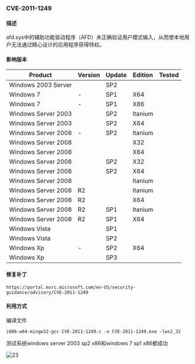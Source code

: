 ### CVE-2011-1249

#### 描述

afd.sys中的辅助功能驱动程序（AFD）未正确验证用户模式输入，从而使本地用户无法通过精心设计的应用程序获得特权。

#### 影响版本

| Product             | Version | Update | Edition | Tested |
| ------------------- | ------- | ------ | ------- | ------ |
| Windows 2003 Server |         | SP2    |         |        |
| Windows 7           | -       | SP1    | X64     |        |
| Windows 7           | -       | SP1    | X86     |        |
| Windows Server 2003 |         | SP2    | Itanium |        |
| Windows Server 2003 |         | SP2    | X64     |        |
| Windows Server 2008 | -       | SP2    | Itanium |        |
| Windows Server 2008 |         |        | X32     |        |
| Windows Server 2008 |         |        | X64     |        |
| Windows Server 2008 |         | SP2    | X32     |        |
| Windows Server 2008 |         | SP2    | X64     |        |
| Windows Server 2008 |         |        | Itanium |        |
| Windows Server 2008 | R2      |        | Itanium |        |
| Windows Server 2008 | R2      |        | X64     |        |
| Windows Server 2008 | R2      | SP1    | Itanium |        |
| Windows Server 2008 | R2      | SP1    | X64     |        |
| Windows Vista       |         | SP1    |         |        |
| Windows Vista       |         | SP2    |         |        |
| Windows Xp          | -       | SP2    | X64     |        |
| Windows Xp          |         | SP3    |         |        |

#### 修复补丁

```
https://portal.msrc.microsoft.com/en-US/security-guidance/advisory/CVE-2011-1249
```

#### 利用方式

编译文件

```
i686-w64-mingw32-gcc CVE-2011-1249.c -o CVE-2011-1249.exe -lws2_32
```

测试系统windows server 2003 sp2 x86和windows 7 sp1 x86都成功

![23](https://github.com/Ascotbe/Random-img/blob/master/WindowsKernelExploits/CVE-2011-1249_win2003_x86.gif?raw=true)

### 
